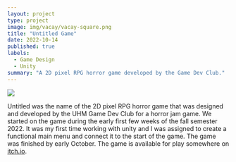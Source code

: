 ```yaml
---
layout: project
type: project
image: img/vacay/vacay-square.png
title: "Untitled Game"
date: 2022-10-14
published: true
labels:
  - Game Design
  - Unity
summary: "A 2D pixel RPG horror game developed by the Game Dev Club."
---
```


<img class="img-fluid" src="../img/vacay/vacay-home-page.png">

Untitled was the name of the 2D pixel RPG horror game that was designed and developed by the UHM Game Dev Club for a horror jam game. We started on the game during the early first few weeks of the fall semester 2022. It was my first time working with unity and I was assigned to create a functional main menu and connect it to the start of the game. The game was finished by early October. The game is available for play somewhere on [itch.io](https://itch.io/games). 


